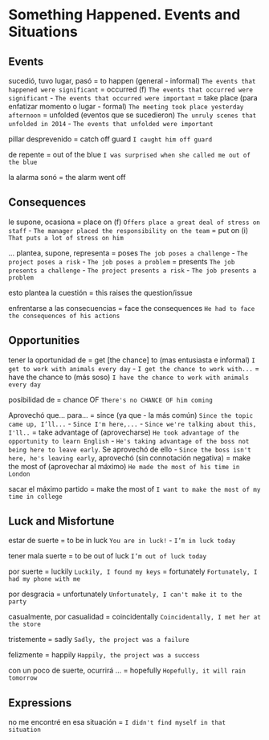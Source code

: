 # Something Happened. Events and Situations


## Events

sucedió, tuvo lugar, pasó
    = to happen (general - informal) `The events that happened were significant`
    = occurred (f) `The events that occurred were significant` - `The events that occurred were important`
    = take place (para enfatizar momento o lugar - formal) `The meeting took place yesterday afternoon`
    = unfolded (eventos que se sucedieron) `The unruly scenes that unfolded in 2014` - `The events that unfolded were important`

pillar desprevenido
    = catch off guard `I caught him off guard`

de repente = out of the blue `I was surprised when she called me out of the blue`

la alarma sonó
    = the alarm went off

## Consequences

le supone, ocasiona
    = place on (f) `Offers place a great deal of stress on staff` - `The manager placed the responsibility on the team`
    = put on (i) `That puts a lot of stress on him`

... plantea, supone, representa
    = poses `The job poses a challenge` - `The project poses a risk` - `The job poses a problem`
    = presents `The job presents a challenge` - `The project presents a risk` - `The job presents a problem`

esto plantea la cuestión
    = this raises the question/issue

enfrentarse a las consecuencias = face the consequences `He had to face the consequences of his actions`

## Opportunities

tener la oportunidad de
    = get [the chance] to (mas entusiasta e informal) `I get to work with animals every day` - `I get the chance to work with...`
    = have the chance to (más soso) `I have the chance to work with animals every day`

posibilidad de
    = chance OF `There's no CHANCE OF him coming`

Aprovechó que... para...
    = since (ya que - la más común) `Since the topic came up, I’ll...` - `Since I'm here,...` - `Since we're talking about this, I'll..`
    = take advantage of <sthing> (aprovecharse) `He took advantage of the opportunity to learn English`
        - `He's taking advantage of the boss not being here to leave early`. Se aprovechó de ello
        - `Since the boss isn't here, he's leaving early`, aprovechó (sin connotación negativa)
    = make the most of <sthing> (aprovechar al máximo) `He made the most of his time in London`

sacar el máximo partido = make the most of `I want to make the most of my time in college`


## Luck and Misfortune

estar de suerte = to be in luck `You are in luck!` - `I’m in luck today`

tener mala suerte = to be out of luck `I’m out of luck today`


por suerte
    = luckily `Luckily, I found my keys`
    = fortunately `Fortunately, I had my phone with me`

por desgracia
    = unfortunately `Unfortunately, I can't make it to the party`

casualmente, por casualidad
    = coincidentally `Coincidentally, I met her at the store`

tristemente
    = sadly `Sadly, the project was a failure`

felizmente
    = happily `Happily, the project was a success`

con un poco de suerte, ocurrirá ...
    = hopefully `Hopefully, it will rain tomorrow`


## Expressions

no me encontré en esa situación
    = `I didn't find myself in that situation`
